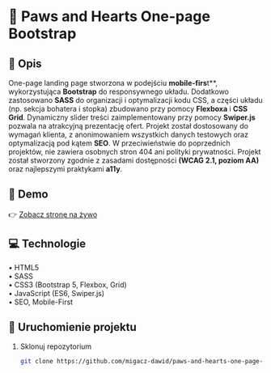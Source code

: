 # 🎨 Paws and Hearts One-page Bootstrap

## 📝 Opis  
One-page landing page stworzona w podejściu **mobile-firs**t**, wykorzystująca **Bootstrap** do responsywnego układu. Dodatkowo zastosowano **SASS** do organizacji i optymalizacji kodu CSS, a części układu (np. sekcja bohatera i stopka) zbudowano przy pomocy **Flexboxa** i **CSS Grid**. Dynamiczny slider treści zaimplementowany przy pomocy **Swiper.js** pozwala na atrakcyjną prezentację ofert. Projekt został dostosowany do wymagań klienta, z anonimowaniem wszystkich danych testowych oraz optymalizacją pod kątem **SEO**. W przeciwieństwie do poprzednich projektów, nie zawiera osobnych stron 404 ani polityki prywatności.  Projekt został stworzony zgodnie z zasadami dostępności **(WCAG 2.1, poziom AA)** oraz najlepszymi praktykami **a11y**.

## 🔗 Demo  
👉 [Zobacz stronę na żywo](https://migacz-dawid.github.io/paws-and-hearts-one-page-bootstrap/)  

## 💻 Technologie  
• HTML5  
• SASS  
• CSS3 (Bootstrap 5, Flexbox, Grid)  
• JavaScript (ES6, Swiper.js)  
• SEO, Mobile-First

## 📂 Uruchomienie projektu  
1. Sklonuj repozytorium  
   ```bash
   git clone https://github.com/migacz-dawid/paws-and-hearts-one-page-bootstrap
